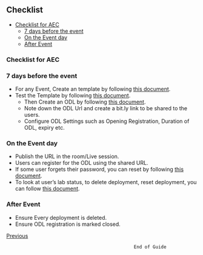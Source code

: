 ## Checklist
* [Checklist for AEC](#checklist-for-AEC)
  * [7 days before the event](#7-days-before-the-event)
  * [On the Event day](#on-the-event-day)
  * [After Event](#after-event)
  
### Checklist for AEC
### 7 days before the event
- For any Event, Create an template by following [this document](https://github.com/ShivaniThadiyan/Azure-Experience-Center/blob/master/docs/Creating-AEC-templates.md).
- Test the Template by following [this document](https://github.com/ShivaniThadiyan/Azure-Experience-Center/blob/master/docs/Creating-AEC-templates.md#validating-template).
  * Then Create an ODL by following [this document](https://github.com/ShivaniThadiyan/Azure-Experience-Center/blob/master/docs/Creating-and-Managing-ODL%E2%80%99s.md).
  * Note down the ODL Url and create a bit.ly link to be shared to the users.
  * Configure ODL Settings such as Opening Registration, Duration of ODL, expiry etc.
### On the Event day
- Publish the URL in the room/Live session.
- Users can register for the ODL using the shared URL.
- If some user forgets their password, you can reset by following [this document](https://github.com/ShivaniThadiyan/Azure-Experience-Center/blob/master/docs/ODL-User-Management.md#managing-each-user-lab).
- To look at user’s lab status, to delete deployment, reset deployment, you can follow [this document](https://github.com/ShivaniThadiyan/Azure-Experience-Center/blob/master/docs/ODL-User-Management.md#managing-each-user-lab).

### After Event
- Ensure Every deployment is deleted.
- Ensure ODL registration is marked closed.
 
[Previous](https://github.com/ShivaniThadiyan/Azure-Experience-Center/blob/master/docs/License-Key-Distribution.md)

                                                   End of Guide
